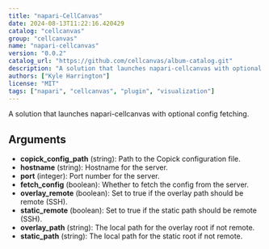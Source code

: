 ```yaml
---
title: "napari-CellCanvas"
date: 2024-08-13T11:22:16.420429
catalog: "cellcanvas"
group: "cellcanvas"
name: "napari-cellcanvas"
version: "0.0.2"
catalog_url: "https://github.com/cellcanvas/album-catalog.git"
description: "A solution that launches napari-cellcanvas with optional config fetching."
authors: ["Kyle Harrington"]
license: "MIT"
tags: ["napari", "cellcanvas", "plugin", "visualization"]
---
```


A solution that launches napari-cellcanvas with optional config fetching.

## Arguments

- **copick_config_path** (string): Path to the Copick configuration file.
- **hostname** (string): Hostname for the server.
- **port** (integer): Port number for the server.
- **fetch_config** (boolean): Whether to fetch the config from the server.
- **overlay_remote** (boolean): Set to true if the overlay path should be remote (SSH).
- **static_remote** (boolean): Set to true if the static path should be remote (SSH).
- **overlay_path** (string): The local path for the overlay root if not remote.
- **static_path** (string): The local path for the static root if not remote.

